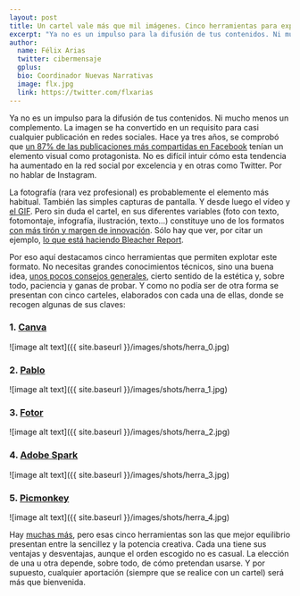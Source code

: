 ```yaml
---
layout: post
title: Un cartel vale más que mil imágenes. Cinco herramientas para explotar los formatos visuales en redes sociales
excerpt: "Ya no es un impulso para la difusión de tus contenidos. Ni mucho menos un complemento. La imagen se ha convertido en un requisito para casi cualquier publicación en redes sociales. Hace ya tres años, se comprobó que un 87% de las publicaciones más compartidas en Facebook tenían un elemento visual como protagonista. No es difícil intuir cómo esta tendencia ha aumentado en la red social por excelencia y en otras como Twitter. Por no hablar de Instagram."
author:
  name: Félix Arias
  twitter: cibermensaje
  gplus:  
  bio: Coordinador Nuevas Narrativas
  image: flx.jpg
  link: https://twitter.com/flxarias
---
```

Ya no es un impulso para la difusión de tus contenidos. Ni mucho menos un complemento. La imagen se ha convertido en un requisito para casi cualquier publicación en redes sociales. Hace ya tres años, se comprobó que [un 87% de las publicaciones más compartidas en Facebook](http://revistas.ucm.es/index.php/CDMU/article/download/50627/47029) tenían un elemento visual como protagonista. No es difícil intuir cómo esta tendencia ha aumentado en la red social por excelencia y en otras como Twitter. Por no hablar de Instagram.

La fotografía (rara vez profesional) es probablemente el elemento más habitual. También las simples capturas de pantalla. Y desde luego el vídeo y [el GIF](http://mip.umh.es/blog/2016/07/10/herramientas-gif-periodistas/). Pero sin duda el cartel, en sus diferentes variables (foto con texto, fotomontaje, infografía, ilustración, texto…) constituye uno de los formatos [con más tirón y margen de innovación](https://medium.com/@jagaraviles/70-g%C3%A9neros-period%C3%ADsticos-en-los-formatos-visuales-de-twitter-c0361a044375). Sólo hay que ver, por citar un ejemplo, [lo que está haciendo Bleacher Report](https://www.instagram.com/brfootball/).

Por eso aquí destacamos cinco herramientas que permiten explotar este formato. No necesitas grandes conocimientos técnicos, sino una buena idea, [unos pocos consejos generales](https://xn--diseocreativo-lkb.com/crear-banners-redes-sociales/), cierto sentido de la estética y, sobre todo, paciencia y ganas de probar. Y como no podía ser de otra forma se presentan con cinco carteles, elaborados con cada una de ellas, donde se recogen algunas de sus claves:

### 1. [Canva](https://www.canva.com/es_es/)

![image alt text]({{ site.baseurl }}/images/shots/herra_0.jpg)

### 2. [Pablo](https://pablo.buffer.com/)

![image alt text]({{ site.baseurl }}/images/shots/herra_1.jpg)

### 3. [Fotor](https://www.fotor.com/)

![image alt text]({{ site.baseurl }}/images/shots/herra_2.jpg)

### 4. [Adobe Spark](https://spark.adobe.com/)

![image alt text]({{ site.baseurl }}/images/shots/herra_3.jpg)

### 5. [Picmonkey](https://www.picmonkey.com/es/)

![image alt text]({{ site.baseurl }}/images/shots/herra_4.jpg)

	

Hay [muchas más](http://www.lauraferrera.com/p-herramientas-crear-contenido-visual-redes-sociales.html), pero esas cinco herramientas son las que mejor equilibrio presentan entre la sencillez y la potencia creativa. Cada una tiene sus ventajas y desventajas, aunque el orden escogido no es casual. La elección de una u otra depende, sobre todo, de cómo pretendan usarse. Y por supuesto, cualquier aportación (siempre que se realice con un cartel) será más que bienvenida.